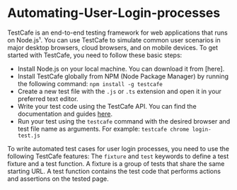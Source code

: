 # Automating-User-Login-processes
TestCafe is an end-to-end testing framework for web applications that runs on Node.js¹. You can use TestCafe to simulate common user scenarios in major desktop browsers, cloud browsers, and on mobile devices.
To get started with TestCafe, you need to follow these basic steps:

- Install Node.js on your local machine. You can download it from [here].
- Install TestCafe globally from NPM (Node Package Manager) by running the following command: `npm install -g testcafe`
- Create a new test file with the `.js` or `.ts` extension and open it in your preferred text editor.
- Write your test code using the TestCafe API. You can find the documentation and guides [here](^2^).
- Run your test using the `testcafe` command with the desired browser and test file name as arguments. For example: `testcafe chrome login-test.js`

To write automated test cases for user login processes, you need to use the following TestCafe features:
The `fixture` and `test` keywords to define a test fixture and a test function. A fixture is a group of tests that share the same starting URL. A test function contains the test code that performs actions and assertions on the tested page.

